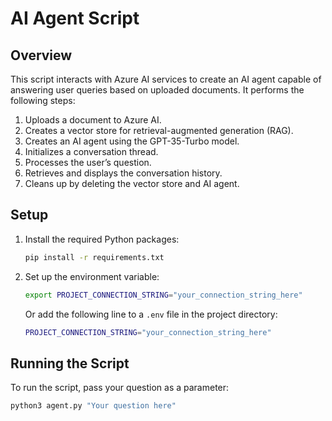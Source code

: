 # AI Agent Script

## Overview
This script interacts with Azure AI services to create an AI agent capable of answering user queries based on uploaded documents. It performs the following steps:

1. Uploads a document to Azure AI.
2. Creates a vector store for retrieval-augmented generation (RAG).
3. Creates an AI agent using the GPT-35-Turbo model.
4. Initializes a conversation thread.
5. Processes the user’s question.
6. Retrieves and displays the conversation history.
7. Cleans up by deleting the vector store and AI agent.


## Setup


1. Install the required Python packages:
    ```sh
    pip install -r requirements.txt
    ```

3. Set up the environment variable:
    ```sh
    export PROJECT_CONNECTION_STRING="your_connection_string_here"
    ```
    Or add the following line to a `.env` file in the project directory:
    ```sh
    PROJECT_CONNECTION_STRING="your_connection_string_here"
    ```

## Running the Script
To run the script, pass your question as a parameter:

```sh
python3 agent.py "Your question here"

